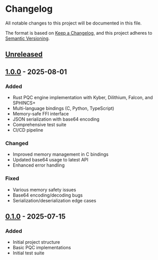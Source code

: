 # Changelog

All notable changes to this project will be documented in this file.

The format is based on [Keep a Changelog](https://keepachangelog.com/en/1.0.0/),
and this project adheres to [Semantic Versioning](https://semver.org/spec/v2.0.0.html).

## [Unreleased]

## [1.0.0] - 2025-08-01

### Added
- Rust PQC engine implementation with Kyber, Dilithium, Falcon, and SPHINCS+
- Multi-language bindings (C, Python, TypeScript)
- Memory-safe FFI interface
- JSON serialization with base64 encoding
- Comprehensive test suite
- CI/CD pipeline

### Changed
- Improved memory management in C bindings
- Updated base64 usage to latest API
- Enhanced error handling

### Fixed
- Various memory safety issues
- Base64 encoding/decoding bugs
- Serialization/deserialization edge cases

## [0.1.0] - 2025-07-15

### Added
- Initial project structure
- Basic PQC implementations
- Initial test suite

[Unreleased]: https://github.com/QuantumSafe-Finance/Core/compare/v1.0.0...HEAD
[1.0.0]: https://github.com/QuantumSafe-Finance/Core/compare/v0.1.0...v1.0.0
[0.1.0]: https://github.com/QuantumSafe-Finance/Core/releases/tag/v0.1.0
